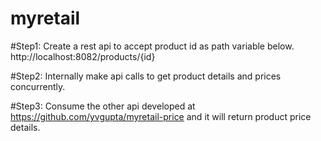 # myretail

#Step1: Create a rest api to accept product id as path variable below.
http://localhost:8082/products/{id}

#Step2: Internally make api calls to get product details and prices concurrently.

#Step3: Consume the other api developed at https://github.com/yvgupta/myretail-price and it will return product price details.
